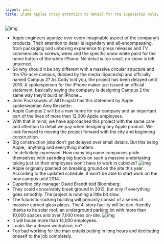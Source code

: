 ```yaml
---
layout: post
title: Blame Apples crazy attention to detail for the iSpaceship delay
---
```

![img](http://media.idownloadblog.com/wp-content/uploads/2012/06/Apple-Campus-2-Rendering-001-Retina-optimized.jpg)
* Apple engineers agonize over every imaginable aspect of the company’s products. Their attention to detail is legendary and all-encompassing, from packaging and unboxing experience to press releases and TV commercials to screws, wires and the specific snow white paint for the home button of the white iPhone. No detail is too small, no stone is left unturned.
* So why should it be any different with a massive circular structure and the 176-acre campus, dubbed by the media iSpaceship and officially named Campus 2? As Cody told you, the project has been delayed until 2016. A spokesperson for the iPhone maker just issued an official statement, basically saying the company is designing Campus 2 the same way they’d build an iPhone…
* John Paczkowski of AllThingsD has this statement by Apple spokeswoman Amy Bessette:
* Apple Campus 2 will be a new home for our company and an important part of the lives of more than 12,000 Apple employees.
* With that in mind, we have approached this project with the same care and attention to detail we pay when designing any Apple product. We look forward to moving the project forward with the city and beginning construction.
* Big construction jobs don’t get delayed over small details. But this being Apple,  anything and everything matters.
* I’m definitely impressed. How many big name companies pride themselves with spending big bucks on such a massive undertaking taking just so their employees won’t have to work in cubicles?
![img](http://media.idownloadblog.com/wp-content/uploads/2012/09/Campus-2-drawing-AppleInsider-001.jpg)
* Apple originally planned on breaking ground on the site this year. According to the updated schedule, it won’t be able to start work on the new campus until 2014.
* Cupertino city manager David Brandt told Bloomberg:
* They could conceivably break ground in 2013, but only if everything goes smoothly. The project is running a little bit slow.
* The futuristic-looking building will primarily consist of a series of massive curved glass plates. The 4-story facility will be eco-friendly thanks to its solar roof, an underground parking lot with more than 10,000 spaces and over 7,000 trees on-site.
![img](http://media.idownloadblog.com/wp-content/uploads/2012/09/Campus-2-drawing-9to5Mac-003.jpg)
* It will house more than 14,000 employees.
* Looks like a dream workplace, no?
* Too bad working for the man entails putting in long hours and dedicating oneself to the job completely.

